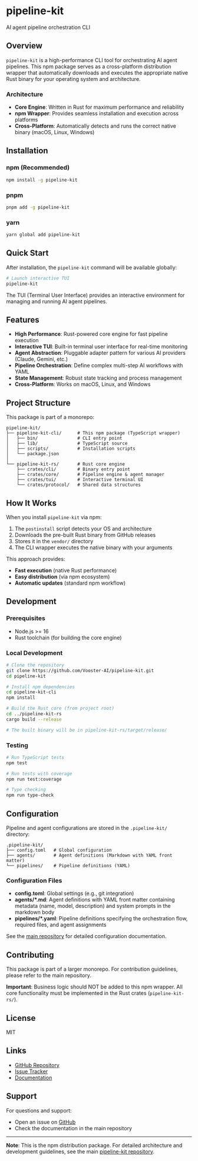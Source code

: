 # pipeline-kit

AI agent pipeline orchestration CLI

## Overview

`pipeline-kit` is a high-performance CLI tool for orchestrating AI agent pipelines. This npm package serves as a cross-platform distribution wrapper that automatically downloads and executes the appropriate native Rust binary for your operating system and architecture.

### Architecture

- **Core Engine**: Written in Rust for maximum performance and reliability
- **npm Wrapper**: Provides seamless installation and execution across platforms
- **Cross-Platform**: Automatically detects and runs the correct native binary (macOS, Linux, Windows)

## Installation

### npm (Recommended)

```bash
npm install -g pipeline-kit
```

### pnpm

```bash
pnpm add -g pipeline-kit
```

### yarn

```bash
yarn global add pipeline-kit
```

## Quick Start

After installation, the `pipeline-kit` command will be available globally:

```bash
# Launch interactive TUI
pipeline-kit
```

The TUI (Terminal User Interface) provides an interactive environment for managing and running AI agent pipelines.

## Features

- **High Performance**: Rust-powered core engine for fast pipeline execution
- **Interactive TUI**: Built-in terminal user interface for real-time monitoring
- **Agent Abstraction**: Pluggable adapter pattern for various AI providers (Claude, Gemini, etc.)
- **Pipeline Orchestration**: Define complex multi-step AI workflows with YAML
- **State Management**: Robust state tracking and process management
- **Cross-Platform**: Works on macOS, Linux, and Windows

## Project Structure

This package is part of a monorepo:

```
pipeline-kit/
├── pipeline-kit-cli/      # This npm package (TypeScript wrapper)
│   ├── bin/               # CLI entry point
│   ├── lib/               # TypeScript source
│   ├── scripts/           # Installation scripts
│   └── package.json
│
└── pipeline-kit-rs/       # Rust core engine
    ├── crates/cli/        # Binary entry point
    ├── crates/core/       # Pipeline engine & agent manager
    ├── crates/tui/        # Interactive terminal UI
    └── crates/protocol/   # Shared data structures
```

## How It Works

When you install `pipeline-kit` via npm:

1. The `postinstall` script detects your OS and architecture
2. Downloads the pre-built Rust binary from GitHub releases
3. Stores it in the `vendor/` directory
4. The CLI wrapper executes the native binary with your arguments

This approach provides:
- **Fast execution** (native Rust performance)
- **Easy distribution** (via npm ecosystem)
- **Automatic updates** (standard npm workflow)

## Development

### Prerequisites

- Node.js >= 16
- Rust toolchain (for building the core engine)

### Local Development

```bash
# Clone the repository
git clone https://github.com/Vooster-AI/pipeline-kit.git
cd pipeline-kit

# Install npm dependencies
cd pipeline-kit-cli
npm install

# Build the Rust core (from project root)
cd ../pipeline-kit-rs
cargo build --release

# The built binary will be in pipeline-kit-rs/target/release/
```

### Testing

```bash
# Run TypeScript tests
npm test

# Run tests with coverage
npm run test:coverage

# Type checking
npm run type-check
```

## Configuration

Pipeline and agent configurations are stored in the `.pipeline-kit/` directory:

```
.pipeline-kit/
├── config.toml   # Global configuration
├── agents/       # Agent definitions (Markdown with YAML front matter)
└── pipelines/    # Pipeline definitions (YAML)
```

### Configuration Files

- **config.toml**: Global settings (e.g., git integration)
- **agents/*.md**: Agent definitions with YAML front matter containing metadata (name, model, description) and system prompts in the markdown body
- **pipelines/*.yaml**: Pipeline definitions specifying the orchestration flow, required files, and agent assignments

See the [main repository](https://github.com/Vooster-AI/pipeline-kit) for detailed configuration documentation.

## Contributing

This package is part of a larger monorepo. For contribution guidelines, please refer to the main repository.

**Important**: Business logic should NOT be added to this npm wrapper. All core functionality must be implemented in the Rust crates (`pipeline-kit-rs/`).

## License

MIT

## Links

- [GitHub Repository](https://github.com/Vooster-AI/pipeline-kit)
- [Issue Tracker](https://github.com/Vooster-AI/pipeline-kit/issues)
- [Documentation](https://github.com/Vooster-AI/pipeline-kit#readme)

## Support

For questions and support:
- Open an issue on [GitHub](https://github.com/Vooster-AI/pipeline-kit/issues)
- Check the documentation in the main repository

---

**Note**: This is the npm distribution package. For detailed architecture and development guidelines, see the main [pipeline-kit repository](https://github.com/Vooster-AI/pipeline-kit).
